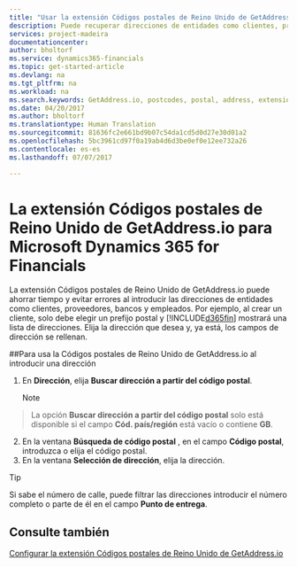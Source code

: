 ```yaml
---
title: "Usar la extensión Códigos postales de Reino Unido de GetAddress.io | Documentos de Microsoft"
description: Puede recuperar direcciones de entidades como clientes, proveedores, empleados y bancos en Reino Unido desde el servicio GetAddress.io.
services: project-madeira
documentationcenter: 
author: bholtorf
ms.service: dynamics365-financials
ms.topic: get-started-article
ms.devlang: na
ms.tgt_pltfrm: na
ms.workload: na
ms.search.keywords: GetAddress.io, postcodes, postal, address, extension
ms.date: 04/20/2017
ms.author: bholtorf
ms.translationtype: Human Translation
ms.sourcegitcommit: 81636fc2e661bd9b07c54da1cd5d0d27e30d01a2
ms.openlocfilehash: 5bc3961cd97f0a19ab4d6d3be0ef0e12ee732a26
ms.contentlocale: es-es
ms.lasthandoff: 07/07/2017

---
```


# <a name="the-getaddressio-uk-postcodes-extension-to-microsoft-dynamics-365-for-financials"></a>La extensión Códigos postales de Reino Unido de GetAddress.io para Microsoft Dynamics 365 for Financials
La extensión Códigos postales de Reino Unido de GetAddress.io puede ahorrar tiempo y evitar errores al introducir las direcciones de entidades como clientes, proveedores, bancos y empleados. Por ejemplo, al crear un cliente, solo debe elegir un prefijo postal y [!INCLUDE[d365fin](includes/d365fin_md.md)] mostrará una lista de direcciones. Elija la dirección que desea y, ya está, los campos de dirección se rellenan.  

##<a name="to-use-the-getaddressio-uk-postcodes-extension-when-you-enter-an-address"></a>Para usa la Códigos postales de Reino Unido de GetAddress.io al introducir una dirección
1. En **Dirección**, elija **Buscar dirección a partir del código postal**.  

    > [!NOTE]  
>   La opción **Buscar dirección a partir del código postal** solo está disponible si el campo **Cód. país/región** está vacío o contiene **GB**.
2. En la ventana **Búsqueda de código postal** , en el campo **Código postal**, introduzca o elija el código postal.  
3. En la ventana **Selección de dirección**, elija la dirección.  

> [!TIP]  
>   Si sabe el número de calle, puede filtrar las direcciones introducir el número completo o parte de él en el campo **Punto de entrega**.


## <a name="see-also"></a>Consulte también
[Configurar la extensión Códigos postales de Reino Unido de GetAddress.io](uk-setup-postal-code-service.md)


